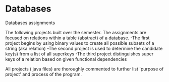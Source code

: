 # Databases
Databases assignments

The following projects built over the semester. The assignments are focused on relations within a table (abstract) of
a database.
-The first project begins by using binary values to create all possible subsets of a string (aka relation)
-The second project is used to determine the candidate key(s) from a list of all superkeys
-The third project distinguishes super keys of a relation based on given functional dependencies

All projects (.java files) are thoroughly commented to further list 'purpose of project' and process of the program.
